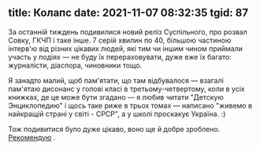 title: Колапс
date: 2021-11-07 08:32:35
tgid: 87
----



За останній тиждень подивилися новий реліз Суспільного, про розвал Совку, ГКЧП і таке інше. 7 серій хвилин по 40, більшою частиною інтерв'ю від різних цікавих людей, які тим чи іншим чином приймали участь у подіях — не буду їх перераховувати, дуже вже їх багато: журналісти, діаспора, чиновники тощо.

Я занадто малий, щоб пам'ятати, що там відбувалося — взагалі пам'ятаю дисонанс у голові класі в третьому-четвертому, коли в усіх книжках, де це може бути згадано — я любив читати "Детскую Энциклопедию" і щось таке риже в трьох томах — написано "живемо в найкращій страні у світі - СРСР", а у школі проскакує Україна. :)

Тож подивитися було дуже цікаво, воно ще й добре зроблено. [Рекомендую](https://www.youtube.com/watch?v=k6izGwSQwcs&list=PL9aDK_7u4r7d2wDCTEFSgY5VB0AqEUJjm)
.